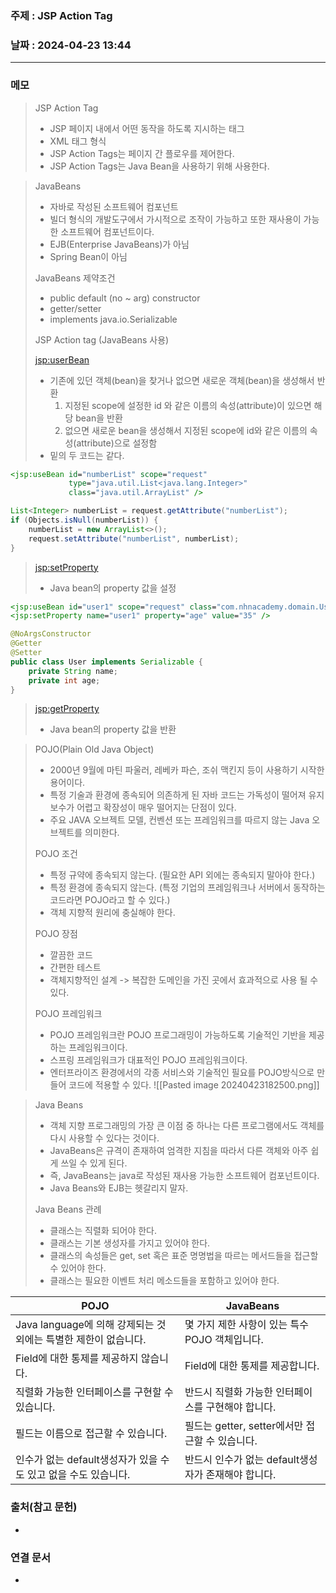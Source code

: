 ### 주제 : JSP Action Tag

### 날짜 : 2024-04-23 13:44
----
### 메모
> JSP Action Tag
> 	- JSP 페이지 내에서 어떤 동작을 하도록 지시하는 태그
> 	- XML 태그 형식
> 	- JSP Action Tags는 페이지 간 플로우를 제어한다.
> 	- JSP Action Tags는 Java Bean을 사용하기 위해 사용한다.

>JavaBeans
>	- 자바로 작성된 소프트웨어 컴포넌트
>	- 빌더 형식의 개발도구에서 가시적으로 조작이 가능하고 또한 재사용이 가능한 소프트웨어 컴포넌트이다.
>	- EJB(Enterprise JavaBeans)가 아님
>	- Spring Bean이 아님
> 
> JavaBeans 제약조건
> 	- public default (no ~ arg) constructor
> 	- getter/setter
> 	- implements java.io.Serializable
> 
> JSP Action tag (JavaBeans 사용)
> 
> <jsp:userBean>
> 	- 기존에 있던 객체(bean)을 찾거나 없으면 새로운 객체(bean)을 생성해서 반환
> 		1. 지정된 scope에 설정한 id 와 같은 이름의 속성(attribute)이 있으면 해당 bean을 반환
> 		2. 없으면 새로운 bean을 생성해서 지정된 scope에 id와 같은 이름의 속성(attribute)으로 설정함
> 	- 밑의 두 코드는 같다.
```jsp
<jsp:useBean id="numberList" scope="request"
             type="java.util.List<java.lang.Integer>"
             class="java.util.ArrayList" />
```
```java
List<Integer> numberList = request.getAttribute("numberList");
if (Objects.isNull(numberList)) {
    numberList = new ArrayList<>();
    request.setAttribute("numberList", numberList);
}
```
> <jsp:setProperty>
> 	- Java bean의 property 값을 설정
```jsp
<jsp:useBean id="user1" scope="request" class="com.nhnacademy.domain.User" />
<jsp:setProperty name="user1" property="age" value="35" />
```
```java
@NoArgsConstructor
@Getter
@Setter
public class User implements Serializable {
    private String name;
    private int age;
}
```
> <jsp:getProperty>
> 	- Java bean의 property 값을 반환

> POJO(Plain Old Java Object)
> 	- 2000년 9월에 마틴 파울러, 레베카 파슨, 조쉬 맥킨지 등이 사용하기 시작한 용어이다.
> 	- 특정 기술과 환경에 종속되어 의존하게 된 자바 코드는 가독성이 떨어져 유지보수가 어렵고 확장성이 매우 떨어지는 단점이 있다.
> 	- 주요 JAVA 오브젝트 모델, 컨벤션 또는 프레임워크를 따르지 않는 Java 오브젝트를 의미한다.
> 
> POJO 조건
> 	- 특정 규약에 종속되지 않는다. (필요한 API 외에는 종속되지 말아야 한다.)
> 	- 특정 환경에 종속되지 않는다. (특정 기업의 프레임워크나 서버에서 동작하는 코드라면 POJO라고 할 수 있다.)
> 	- 객체 지향적 원리에 충실해야 한다.
> 
> POJO 장점
> 	- 깔끔한 코드
> 	- 간편한 테스트
> 	- 객체지향적인 설계 -> 복잡한 도메인을 가진 곳에서 효과적으로 사용 될 수 있다.
> 
> POJO 프레임워크
> 	- POJO 프레임워크란 POJO 프로그래밍이 가능하도록 기술적인 기반을 제공하는 프레임워크이다.
> 	- 스프링 프레임워크가 대표적인 POJO 프레임워크이다.
> 	- 엔터프라이즈 환경에서의 각종 서비스와 기술적인 필요를 POJO방식으로 만들어 코드에 적용할 수 있다.
> 	![[Pasted image 20240423182500.png]]
> 	

> Java Beans
> 	- 객체 지향 프로그래밍의 가장 큰 이점 중 하나는 다른 프로그램에서도 객체를 다시 사용할 수 있다는 것이다.
> 	- JavaBeans은 규격이 존재하여 엄격한 지침을 따라서 다른 객체와 아주 쉽게 쓰일 수 있게 된다.
> 	- 즉, JavaBeans는 java로 작성된 재사용 가능한 소프트웨어 컴포넌트이다.
> 	- Java Beans와 EJB는 헷갈리지 말자.
> 
> Java Beans 관례
> 	- 클래스는 직렬화 되어야 한다.
> 	- 클래스는 기본 생성자를 가지고 있어야 한다.
> 	- 클래스의 속성들은 get, set 혹은 표준 명명법을 따르는 메서드들을 접근할 수 있어야 한다.
> 	- 클래스는 필요한 이벤트 처리 메소드들을 포함하고 있어야 한다.

|**POJO**|**JavaBeans**|
|---|---|
|Java language에 의해 강제되는 것 외에는 특별한 제한이 없습니다.|몇 가지 제한 사항이 있는 특수 POJO 객체입니다.|
|Field에 대한 통제를 제공하지 않습니다.|Field에 대한 통제를 제공합니다.|
|직렬화 가능한 인터페이스를 구현할 수 있습니다.|반드시 직렬화 가능한 인터페이스를 구현해야 합니다.|
|필드는 이름으로 접근할 수 있습니다.|필드는 getter, setter에서만 접근할 수 있습니다.|
|인수가 없는 default생성자가 있을 수도 있고 없을 수도 있습니다.|반드시 인수가 없는 default생성자가 존재해야 합니다.|
### 출처(참고 문헌)
-

### 연결 문서
-
